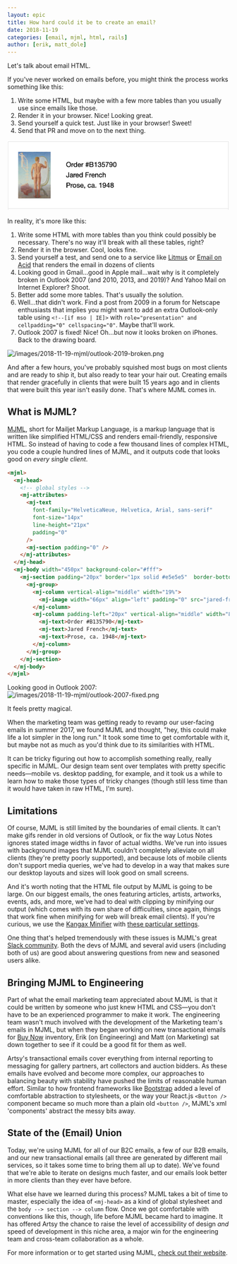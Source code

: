 ```yaml
---
layout: epic
title: How hard could it be to create an email?
date: 2018-11-19
categories: [email, mjml, html, rails]
author: [erik, matt_dole]
---
```


<!-- OUTLINE -->

Let's talk about email HTML.

If you've never worked on emails before, you might think the process works something like this:

1. Write some HTML, but maybe with a few more tables than you usually use since emails like those.
2. Render it in your browser. Nice! Looking great.
3. Send yourself a quick test. Just like in your browser! Sweet!
4. Send that PR and move on to the next thing.

![/images/2018-11-19-mjml/example.png](/images/2018-11-19-mjml/example.png)

In reality, it's more like this:

1. Write some HTML with more tables than you think could possibly be necessary. There's no way it'll break with all
   these tables, right?
2. Render it in the browser. Cool, looks fine.
3. Send yourself a test, and send one to a service like [Litmus](https://www.litmus.com) or
   [Email on Acid](https://www.emailonacid.com) that renders the email in dozens of clients
4. Looking good in Gmail...good in Apple mail...wait why is it completely broken in Outlook 2007 (and 2010, 2013,
   and 2019)? And Yahoo Mail on Internet Explorer? Shoot.
5. Better add some more tables. That's usually the solution.
6. Well...that didn't work. Find a post from 2009 in a forum for Netscape enthusiasts that implies you might want
   to add an extra Outlook-only table using `<!--[if mso | IE]>` with
   `role="presentation" and cellpadding="0" cellspacing="0"`. Maybe that'll work.
7. Outlook 2007 is fixed! Nice! Oh...but now it looks broken on iPhones. Back to the drawing board.

![/images/2018-11-19-mjml/outlook-2019-broken.png](/images/2018-11-19-mjml/outlook-2019-broken.png)

And after a few hours, you've probably squished most bugs on most clients and are ready to ship it, but also ready
to tear your hair out. Creating emails that render gracefully in clients that were built 15 years ago and in
clients that were built this year isn't easily done. That's where MJML comes in.

## What is MJML?

[MJML](mjml.io), short for Mailjet Markup Language, is a markup language that is written like simplified HTML/CSS
and renders email-friendly, responsive HTML. So instead of having to code a few thousand lines of complex HTML, you
code a couple hundred lines of MJML, and it outputs code that looks good on _every single client_.

```html
<mjml>
  <mj-head>
    <!-- global styles -->
    <mj-attributes>
      <mj-text
        font-family="HelveticaNeue, Helvetica, Arial, sans-serif"
        font-size="14px"
        line-height="21px"
        padding="0"
      />
      <mj-section padding="0" />
    </mj-attributes>
  </mj-head>
  <mj-body width="450px" background-color="#fff">
    <mj-section padding="20px" border="1px solid #e5e5e5"  border-bottom="0">
      <mj-group>
        <mj-column vertical-align="middle" width="19%">
          <mj-image width="66px" align="left" padding="0" src="jared-french-prose.png"/>
        </mj-column>
        <mj-column padding-left="20px" vertical-align="middle" width="81%">
          <mj-text>Order #B135790</mj-text>
          <mj-text>Jared French</mj-text>
          <mj-text>Prose, ca. 1948</mj-text>
        </mj-column>
      </mj-group>
    </mj-section>
  </mj-body>
</mjml>
```

Looking good in Outlook 2007:
![/images/2018-11-19-mjml/outlook-2007-fixed.png](/images/2018-11-19-mjml/outlook-2007-fixed.png)

It feels pretty magical.

When the marketing team was getting ready to revamp our user-facing emails in summer 2017, we found MJML and
thought, "hey, this could make life a lot simpler in the long run." It took some time to get comfortable with it,
but maybe not as much as you'd think due to its similarities with HTML.

It can be tricky figuring out how to accomplish something really, really specific in MJML. Our design team sent
over templates with pretty specific needs—mobile vs. desktop padding, for example, and it took us a while to learn
how to make those types of tricky changes (though still less time than it would have taken in raw HTML, I'm sure).

## Limitations

Of course, MJML is still limited by the boundaries of email clients. It can't make gifs render in old versions of
Outlook, or fix the way Lotus Notes ignores stated image widths in favor of actual widths. We've run into issues
with background images that MJML couldn't completely alleviate on all clients (they're pretty poorly supported),
and because lots of mobile clients don't support media queries, we've had to develop in a way that makes sure our
desktop layouts and sizes will look good on small screens.

And it's worth noting that the HTML file output by MJML is going to be large. On our biggest emails, the ones
featuring articles, artists, artworks, events, ads, and more, we've had to deal with clipping by minifying our
output (which comes with its own share of difficulties, since again, things that work fine when minifying for web
will break email clients). If you're curious, we use the [Kangax Minifier](http://kangax.github.io/html-minifier/)
with [these particular settings](/images/2018-11-19-mjml/kangax-settings.png).

One thing that's helped tremendously with these issues is MJML's great
[Slack community](https://slacking-inviter.herokuapp.com/). Both the devs of MJML and several avid users (including
both of us) are good about answering questions from new and seasoned users alike.

## Bringing MJML to Engineering

Part of what the email marketing team appreciated about MJML is that it could be written by someone who just knew
HTML and CSS—you don't have to be an experienced programmer to make it work. The engineering team wasn't much
involved with the development of the Marketing team's emails in MJML, but when they began working on new
transactional emails for [Buy Now](https://www.artsy.net/collect?acquireable=true) inventory, Erik (on Engineering)
and Matt (on Marketing) sat down together to see if it could be a good fit for them as well.

Artsy's transactional emails cover everything from internal reporting to messaging for gallery partners, art
collectors and auction bidders. As these emails have evolved and become more complex, our approaches to balancing
beauty with stability have pushed the limits of reasonable human effort. Similar to how frontend frameworks like
[Bootstrap](https://getbootstrap.com/) added a level of comfortable abstraction to stylesheets, or the way your
React.js `<Button />` component became so much more than a plain old `<button />`, MJML's xml 'components' abstract
the messy bits away.

## State of the (Email) Union

Today, we're using MJML for all of our B2C emails, a few of our B2B emails, and our new transactional emails (all
three are generated by different mail services, so it takes some time to bring them all up to date). We've found
that we're able to iterate on designs much faster, and our emails look better in more clients than they ever have
before.

What else have we learned during this process? MJML takes a bit of time to master, especially the idea of
`<mj-head>` as a kind of global stylesheet and the `body --> section --> column` flow. Once we got comfortable with
conventions like this, though, life before MJML became hard to imagine. It has offered Artsy the chance to raise
the level of accessibility of design _and_ speed of development in this niche area, a major win for the engineering
team and cross-team collaboration as a whole.

For more information or to get started using MJML, [check out their website](https://mjml.io).
